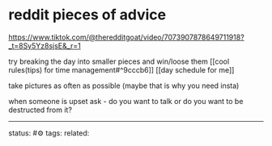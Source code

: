 # reddit pieces of advice
https://www.tiktok.com/@theredditgoat/video/7073907878649711918?_t=8Sy5Yz8sjsE&_r=1

try breaking the day into smaller pieces and win/loose them [[cool rules(tips) for time management#^9cccb6]]
[[day schedule for me]]

take pictures as often as possible (maybe that is why you need insta)

when someone is upset ask - do you want to talk or do you want to be destructed from it?


--- 
status: #⚙️ 
tags: 
related: 